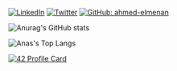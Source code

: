 <a  href="https://www.linkedin.com/in/mouhcine-houiri-b63690152/" target="_blank"><img src="https://img.shields.io/badge/LinkedIn-%230077B5.svg?&style=flat-square&logo=linkedin&logoColor=white" alt="LinkedIn"></a>
<a  href="https://twitter.com/mhsnhr" target="_blank"><img src="https://img.shields.io/badge/Twitter-%230077B5.svg?&style=flat-square&logo=linkedin&logoColor=white" alt="Twitter"></a>
[![GitHub: ahmed-elmenan](https://img.shields.io/github/followers/mhouiri?label=follow&style=social)](https://github.com/mhouiri)

![Anurag's GitHub stats](https://github-readme-stats.vercel.app/api?username=ahmed-elmenan&show_icons=true&theme=radical)

 <img align="center" src="https://github-readme-stats.vercel.app/api/top-langs/?username=ahmed-elmenan&count_private=true&show_icons=true&theme=radical" alt="Anas's Top Langs" />
 
[![42 Profile Card](https://1337-readme.vercel.app/api/profile?cursus=42cursus&dark=true&email=hide&leet_logo=hide&login=ahel-men)](https://github.com/mohouyizme/1337-readme)
